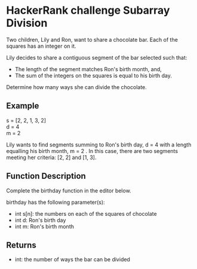 # HackerRank challenge Subarray Division

Two children, Lily and Ron, want to share a chocolate bar. Each of the squares has an integer on it.

Lily decides to share a contiguous segment of the bar selected such that:

- The length of the segment matches Ron's birth month, and,
- The sum of the integers on the squares is equal to his birth day.

Determine how many ways she can divide the chocolate.

## Example

s = [2, 2, 1, 3, 2] \
d = 4 \
m = 2

Lily wants to find segments summing to Ron's birth day, d = 4  with a length equalling his birth month, m = 2 . In this case, there are two segments meeting her criteria: [2, 2] and [1, 3].

## Function Description

Complete the birthday function in the editor below.

birthday has the following parameter(s):

- int s[n]: the numbers on each of the squares of chocolate
- int d: Ron's birth day
- int m: Ron's birth month

## Returns

- int: the number of ways the bar can be divided











